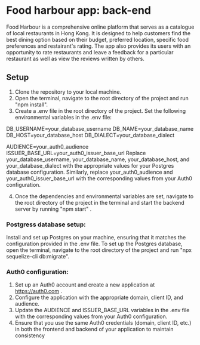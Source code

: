 # Food harbour app: back-end

Food Harbour is a comprehensive online platform that serves as a catalogue of local restaurants in Hong Kong. It is designed to help customers find the best dining option based on their budget, preferred location, specific food preferences and restairant's rating. The app also provides its users with an opportunity to rate restaurants and leave a feedback for a particular restaurant as well as view the reviews written by others.

## Setup

1. Clone the repository to your local machine.
2. Open the terminal, navigate to the root directory of the project and run "npm install".
3. Create a .env file in the root directory of the project. Set the following environmental variables in the .env file:

DB_USERNAME=your_database_username
DB_NAME=your_database_name
DB_HOST=your_database_host
DB_DIALECT=your_database_dialect

AUDIENCE=your_auth0_audience
ISSUER_BASE_URL=your_auth0_issuer_base_url
Replace your_database_username, your_database_name, your_database_host, and your_database_dialect with the appropriate values for your Postgres database configuration. Similarly, replace your_auth0_audience and your_auth0_issuer_base_url with the corresponding values from your Auth0 configuration.

4. Once the dependencies and environmental variables are set, navigate to the root directory of the project in the terminal and start the backend server by running "npm start" .

### Postgress database setup:

Install and set up Postgres on your machine, ensuring that it matches the configuration provided in the .env file.
To set up the Postgres database, open the terminal, navigate to the root directory of the project and run "npx sequelize-cli db:migrate".

### Auth0 configuration:

1.  Set up an Auth0 account and create a new application at https://auth0.com .
2.  Configure the application with the appropriate domain, client ID, and audience.
3.  Update the AUDIENCE and ISSUER_BASE_URL variables in the .env file with the corresponding values from your Auth0 configuration.
4.  Ensure that you use the same Auth0 credentials (domain, client ID, etc.) in both the frontend and backend of your application to maintain consistency
